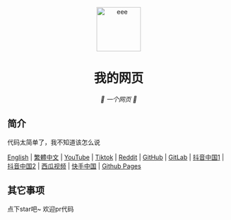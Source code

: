 <p align="center">
  <a href="https://fgfobdpqjs.github.io/index.html"><img src="https://fgfobdpqjs.github.io/b62ca8ec10d07e6bf5ac8dae0c8c1d2e6a1e3356.png" width="100" height="100" alt="eee"></a>
</p>
<div align="center">

# 我的网页

_🦌 一个网页 🥛_

</div>


## 简介

代码太简单了，我不知道该怎么说

[English](README_EN.md)
|
[繁體中文](README_zh_Hant.md)
|
[YouTube](https://www.youtube.com/channel/UC-iw8JRgEAAxz6-rYdaKxWg)
|
[Tiktok](https://www.tiktok.com/@fgfobdpqjs)
|
[Reddit](https://www.reddit.com/user/Typical-Evidence9300/)
|
[GitHub](https://github.com/fgfobdpqjs)
|
[GitLab](https://gitlab.com/fgfobdpqjs)
|
[抖音中国1](https://www.douyin.com/user/MS4wLjABAAAACKPckCBA9Xnxy2YCRQY2m0xDegN-kmkzht0ohyyk5ts)
|
[抖音中国2](https://www.douyin.com/user/MS4wLjABAAAAryQaEzPsiKTuTzYs6UDjQ5yNkltUdJU5fSEr_MJtlMm8hP4fCdBoBO4zAbyHMx3p)
|
[西瓜视频](https://www.ixigua.com/home/1456218970008591/?list_entrance=search)
|
[快手中国](https://www.kuaishou.com/profile/3xk34uvfv6fkcj6)
|
[Github Pages](https://fgfobdpqjs.github.io/index.html)

## 其它事项

点下star吧~ 欢迎pr代码
